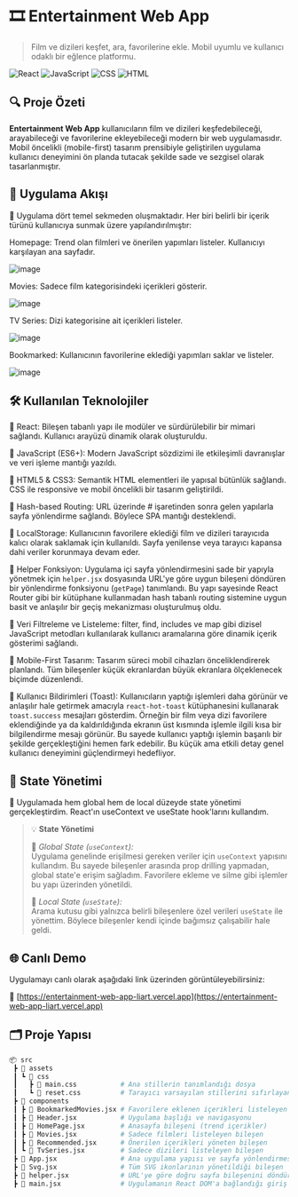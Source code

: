 # 🎞️ Entertainment Web App

> Film ve dizileri keşfet, ara, favorilerine ekle. Mobil uyumlu ve kullanıcı odaklı bir eğlence platformu.

![React](https://img.shields.io/badge/React-20232A?style=for-the-badge&logo=react)
![JavaScript](https://img.shields.io/badge/JavaScript-F7DF1E?style=for-the-badge&logo=javascript)
![CSS](https://img.shields.io/badge/CSS-1572B6?style=for-the-badge&logo=css3)
![HTML](https://img.shields.io/badge/HTML5-E34F26?style=for-the-badge&logo=html5)

## 🔍 Proje Özeti

**Entertainment Web App** kullanıcıların film ve dizileri keşfedebileceği, arayabileceği ve favorilerine ekleyebileceği modern bir web uygulamasıdır. Mobil öncelikli (mobile-first) tasarım prensibiyle geliştirilen uygulama kullanıcı deneyimini ön planda tutacak şekilde sade ve sezgisel olarak tasarlanmıştır.

## 🧭 Uygulama Akışı

🔹 Uygulama dört temel sekmeden oluşmaktadır. Her biri belirli bir içerik türünü kullanıcıya sunmak üzere yapılandırılmıştır:

Homepage: Trend olan filmleri ve önerilen yapımları listeler. Kullanıcıyı karşılayan ana sayfadır.

![image](https://github.com/user-attachments/assets/36a88766-ba18-49e5-9d40-49b36b079764)

Movies: Sadece film kategorisindeki içerikleri gösterir.

![image](https://github.com/user-attachments/assets/2ec71a19-a1a3-4885-8c62-761f1d46e2df)

TV Series: Dizi kategorisine ait içerikleri listeler.

![image](https://github.com/user-attachments/assets/9b0e82c8-094d-4f71-8e0d-777be9cfa013)

Bookmarked: Kullanıcının favorilerine eklediği yapımları saklar ve listeler.

![image](https://github.com/user-attachments/assets/65840f8a-1816-4d0a-8e15-95dbda227b4a)

## 🛠️ Kullanılan Teknolojiler

🔹 React: Bileşen tabanlı yapı ile modüler ve sürdürülebilir bir mimari sağlandı. Kullanıcı arayüzü dinamik olarak oluşturuldu.

🔹 JavaScript (ES6+): Modern JavaScript sözdizimi ile etkileşimli davranışlar ve veri işleme mantığı yazıldı.

🔹 HTML5 & CSS3: Semantik HTML elementleri ile yapısal bütünlük sağlandı. CSS ile responsive ve mobil öncelikli bir tasarım geliştirildi.

🔹 Hash-based Routing: URL üzerinde # işaretinden sonra gelen yapılarla sayfa yönlendirme sağlandı. Böylece SPA mantığı desteklendi.

🔹 LocalStorage: Kullanıcının favorilere eklediği film ve dizileri tarayıcıda kalıcı olarak saklamak için kullanıldı. Sayfa yenilense veya tarayıcı kapansa dahi veriler korunmaya devam eder.

🔹 Helper Fonksiyon: Uygulama içi sayfa yönlendirmesini sade bir yapıyla yönetmek için `helper.jsx` dosyasında URL'ye göre uygun bileşeni döndüren bir yönlendirme fonksiyonu (`getPage`) tanımlandı. Bu yapı sayesinde React Router gibi bir kütüphane kullanmadan hash tabanlı routing sistemine uygun basit ve anlaşılır bir geçiş mekanizması oluşturulmuş oldu.

🔹 Veri Filtreleme ve Listeleme: filter, find, includes ve map gibi dizisel JavaScript metodları kullanılarak kullanıcı aramalarına göre dinamik içerik gösterimi sağlandı.

🔹 Mobile-First Tasarım: Tasarım süreci mobil cihazları önceliklendirerek planlandı. Tüm bileşenler küçük ekranlardan büyük ekranlara ölçeklenecek biçimde düzenlendi.

🔹 Kullanıcı Bildirimleri (Toast): Kullanıcıların yaptığı işlemleri daha görünür ve anlaşılır hale getirmek amacıyla `react-hot-toast` kütüphanesini kullanarak `toast.success` mesajları gösterdim. Örneğin bir film veya dizi favorilere eklendiğinde ya da kaldırıldığında ekranın üst kısmında işlemle ilgili kısa bir bilgilendirme mesajı görünür. Bu sayede kullanıcı yaptığı işlemin başarılı bir şekilde gerçekleştiğini hemen fark edebilir. Bu küçük ama etkili detay genel kullanıcı deneyimini güçlendirmeyi hedefliyor.

## 🧠 State Yönetimi
🔹 Uygulamada hem global hem de local düzeyde state yönetimi gerçekleştirdim. React'ın useContext ve useState hook'larını kullandım.

> 💡 **State Yönetimi**
> 
> 🔹 *Global State (`useContext`):*  
> Uygulama genelinde erişilmesi gereken veriler için `useContext` yapısını kullandım. Bu sayede bileşenler arasında prop drilling yapmadan, global state'e erişim sağladım. Favorilere ekleme ve silme gibi işlemler bu yapı üzerinden yönetildi.
> 
> 🔹 *Local State (`useState`):*  
> Arama kutusu gibi yalnızca belirli bileşenlere özel verileri `useState` ile yönettim. Böylece bileşenler kendi içinde bağımsız çalışabilir hale geldi.

## 🌐 Canlı Demo

Uygulamayı canlı olarak aşağıdaki link üzerinden görüntüleyebilirsiniz:

🔗 [https://entertainment-web-app-liart.vercel.app](https://entertainment-web-app-liart.vercel.app)

## 🗂️ Proje Yapısı

```bash
📦 src
 ┣ 📂 assets
 ┃ ┗ 📂 css
 ┃   ┣ 📄 main.css           # Ana stillerin tanımlandığı dosya
 ┃   ┗ 📄 reset.css          # Tarayıcı varsayılan stillerini sıfırlayan dosya
 ┣ 📂 components
 ┃ ┣ 📄 BookmarkedMovies.jsx # Favorilere eklenen içerikleri listeleyen bileşen
 ┃ ┣ 📄 Header.jsx           # Uygulama başlığı ve navigasyonu
 ┃ ┣ 📄 HomePage.jsx         # Anasayfa bileşeni (trend içerikler)
 ┃ ┣ 📄 Movies.jsx           # Sadece filmleri listeleyen bileşen
 ┃ ┣ 📄 Recommended.jsx      # Önerilen içerikleri yöneten bileşen
 ┃ ┗ 📄 TvSeries.jsx         # Sadece dizileri listeleyen bileşen
 ┣ 📄 App.jsx                # Ana uygulama yapısı ve sayfa yönlendirmesi
 ┣ 📄 Svg.jsx                # Tüm SVG ikonlarının yönetildiği bileşen
 ┣ 📄 helper.jsx             # URL'ye göre doğru sayfa bileşenini döndüren yönlendirme fonksiyonu
 ┣ 📄 main.jsx               # Uygulamanın React DOM'a bağlandığı giriş noktası
